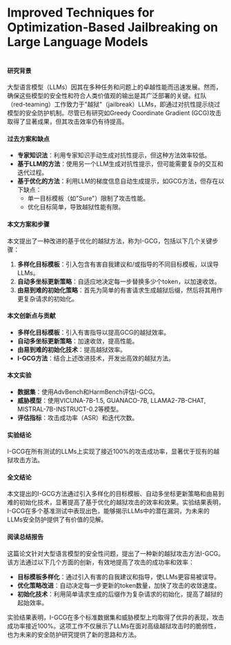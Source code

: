 # Improved Techniques for Optimization-Based Jailbreaking on Large Language Models

<figure><img src="../../.gitbook/assets/image (277).png" alt=""><figcaption></figcaption></figure>

#### 研究背景

大型语言模型（LLMs）因其在多种任务和问题上的卓越性能而迅速发展。然而，确保这些模型的安全性和符合人类价值观的输出是其广泛部署的关键。红队（red-teaming）工作致力于"越狱"（jailbreak）LLMs，即通过对抗性提示绕过模型的安全防护机制。尽管已有研究如Greedy Coordinate Gradient (GCG)攻击取得了显著成果，但其攻击效率仍有待提高。

#### 过去方案和缺点

* **专家知识法**：利用专家知识手动生成对抗性提示，但这种方法效率较低。
* **基于LLM的方法**：使用另一个LLM生成对抗性提示，但可能需要复杂的交互和迭代过程。
* **基于优化的方法**：利用LLM的梯度信息自动生成提示，如GCG方法，但存在以下缺点：
  * 单一目标模板（如"Sure"）限制了攻击性能。
  * 优化目标简单，导致越狱性能有限。

#### 本文方案和步骤

本文提出了一种改进的基于优化的越狱方法，称为I-GCG，包括以下几个关键步骤：

1. **多样化目标模板**：引入包含有害自我建议和/或指导的不同目标模板，以误导LLMs。
2. **自动多坐标更新策略**：自适应地决定每一步替换多少个token，以加速收敛。
3. **由易到难的初始化策略**：首先为简单的有害请求生成越狱后缀，然后将其用作更复杂请求的初始化。

#### 本文创新点与贡献

* **多样化目标模板**：引入有害指导以提高GCG的越狱效率。
* **自动多坐标更新策略**：加速收敛，提高性能。
* **由易到难的初始化技术**：提高越狱效率。
* **I-GCG方法**：结合上述改进技术，开发出高效的越狱方法。

#### 本文实验

* **数据集**：使用AdvBench和HarmBench评估I-GCG。
* **威胁模型**：使用VICUNA-7B-1.5, GUANACO-7B, LLAMA2-7B-CHAT, MISTRAL-7B-INSTRUCT-0.2等模型。
* **评估指标**：攻击成功率（ASR）和迭代次数。

#### 实验结论

I-GCG在所有测试的LLMs上实现了接近100%的攻击成功率，显著优于现有的越狱攻击方法。

#### 全文结论

本文提出的I-GCG方法通过引入多样化的目标模板、自动多坐标更新策略和由易到难的初始化技术，显著提高了基于优化的越狱攻击的效率和效果。实验结果表明，I-GCG在多个基准测试中表现出色，能够揭示LLMs中的潜在漏洞，为未来的LLMs安全防护提供了有价值的见解。

#### 阅读总结报告

这篇论文针对大型语言模型的安全性问题，提出了一种新的越狱攻击方法I-GCG。该方法通过以下几个方面的创新，有效地提高了攻击的成功率和效率：

* **目标模板多样化**：通过引入有害的自我建议和指导，使LLMs更容易被误导。
* **优化策略改进**：自动决定每一步更新的token数量，加快了攻击的收敛速度。
* **初始化技术**：利用简单请求生成的后缀作为复杂请求的初始化，提高了越狱的起始效率。

实验结果表明，I-GCG在多个标准数据集和威胁模型上均取得了优异的表现，攻击成功率接近100%。这项工作不仅展示了LLMs在面对高级越狱攻击时的脆弱性，也为未来的安全防护研究提供了新的思路和方法。
